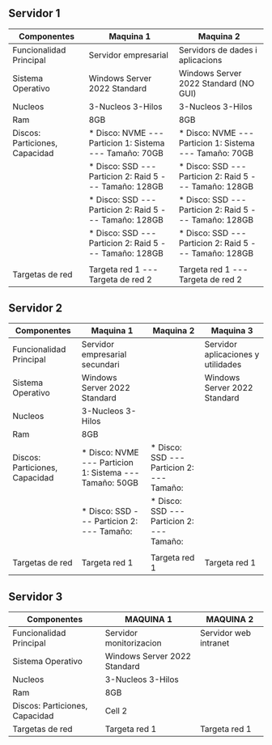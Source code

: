 # 

## Servidor 1

| Componentes                    | Maquina 1                                                 | Maquina 2                                                     |
|--------------------------------|-----------------------------------------------------------|---------------------------------------------                  |
| Funcionalidad Principal        | Servidor empresarial                                      | Servidors de dades i aplicacions                              |
| Sistema Operativo              | Windows Server 2022 Standard                              | Windows Server 2022 Standard (NO GUI)                         |
| Nucleos                        | 3-Nucleos 3-Hilos                                         | 3-Nucleos 3-Hilos                                             |
| Ram                            | 8GB                                                       | 8GB                                                           |
| Discos: Particiones, Capacidad | * Disco: NVME --- Particion 1: Sistema  --- Tamaño: 70GB  | * Disco: NVME --- Particion 1: Sistema --- Tamaño: 70GB       |
|                                | * Disco: SSD  --- Particion 2: Raid 5   --- Tamaño: 128GB | * Disco: SSD  --- Particion 2: Raid 5  --- Tamaño: 128GB      |
|                                | * Disco: SSD  --- Particion 2: Raid 5   --- Tamaño: 128GB | * Disco: SSD  --- Particion 2: Raid 5  --- Tamaño: 128GB      |
|                                | * Disco: SSD  --- Particion 2: Raid 5   --- Tamaño: 128GB | * Disco: SSD  --- Particion 2: Raid 5  --- Tamaño: 128GB      |
|                                |                                                           |                                                               |
| Targetas de red                | Targeta red 1 --- Targeta de red 2                        | Targeta red 1 --- Targeta de red 2                            |

## Servidor 2

| Componentes                    | Maquina 1                                                 | Maquina 2                                                     | Maquina 3                                 |
|--------------------------------|-----------------------------------------------------------|---------------------------------------------------------------|-------------------------------------------|
| Funcionalidad Principal        | Servidor empresarial secundari                            |                                                               | Servidor aplicaciones y utilidades        |
| Sistema Operativo              | Windows Server 2022 Standard                              |                                                               | Windows Server 2022 Standard              |
| Nucleos                        | 3-Nucleos 3-Hilos                                         |                                                               |                                           |
| Ram                            | 8GB                                                       |                                                               |                                           |
| Discos: Particiones, Capacidad | * Disco: NVME --- Particion 1: Sistema --- Tamaño: 50GB   | * Disco: SSD  --- Particion 2:         --- Tamaño:            |                                           |
|                                | * Disco: SSD  --- Particion 2:         --- Tamaño:        | * Disco: SSD  --- Particion 2:         --- Tamaño:            |                                           |
|                                |                                                           |                                                               |                                           |
| Targetas de red                | Targeta red 1                                             | Targeta red 1                                                 | Targeta red 1                             |

## Servidor 3

| Componentes                    | MAQUINA 1                        | MAQUINA 2             |
|--------------------------------|----------------------------------|-----------------------|
| Funcionalidad Principal        | Servidor monitorizacion          | Servidor web intranet |
| Sistema Operativo              | Windows Server 2022 Standard     |                       |
| Nucleos                        | 3-Nucleos 3-Hilos                |                       |
| Ram                            | 8GB                              |                       |
| Discos: Particiones, Capacidad | Cell 2                           |                       |
| Targetas de red                | Targeta red 1                    | Targeta red 1         |

